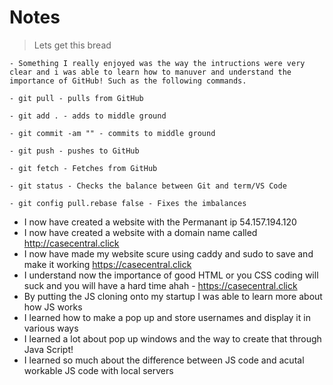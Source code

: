 Notes
=======
> Lets get this bread


    - Something I really enjoyed was the way the intructions were very clear and i was able to learn how to manuver and understand the importance of GitHub! Such as the following commands.

    - git pull - pulls from GitHub

    - git add . - adds to middle ground

    - git commit -am "" - commits to middle ground

    - git push - pushes to GitHub

    - git fetch - Fetches from GitHub

    - git status - Checks the balance between Git and term/VS Code

    - git config pull.rebase false - Fixes the imbalances

- I now have created a website with the Permanant ip 54.157.194.120
- I now have created a website with a domain name called http://casecentral.click
- I now have made my website scure using caddy and sudo to save and make it working https://casecentral.click
- I understand now the importance of good HTML or you CSS coding will suck and you will have a hard time ahah - https://casecentral.click
- By putting the JS cloning onto my startup I was able to learn more about how JS works
- I learned how to make a pop up and store usernames and display it in various ways
- I learned a lot about pop up windows and the way to create that through Java Script!
- I learned so much about the difference between JS code and acutal workable JS code with local servers

